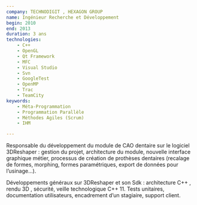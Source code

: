 ```yaml
---
company: TECHNODIGIT , HEXAGON GROUP
name: Ingénieur Recherche et Développement
begin: 2010
end: 2013
duration: 3 ans
technologies:
    - C++ 
    - OpenGL
    - Qt Framework
    - MFC
    - Visual Studio
    - Svn
    - GoogleTest
    - OpenMP
    - Trac
    - TeamCity
keywords:
    - Méta-Programmation
    - Programmation Parallèle
    - Méthodes Agiles (Scrum)
    - IHM

---
```


Responsable du développement du module de CAO dentaire sur le logiciel 3DReshaper :
gestion du projet, architecture du module, nouvelle interface graphique métier, processus
de création de prothèses dentaires (recalage de formes, morphing, formes paramétriques,
export de données pour l’usinage...).

Développements généraux sur 3DReshaper et son Sdk :
 architecture C++ , rendu 3D , sécurité, veille technologique C++ 11. Tests unitaires, documentation utilisateurs, encadrement
d’un stagiaire, support client.